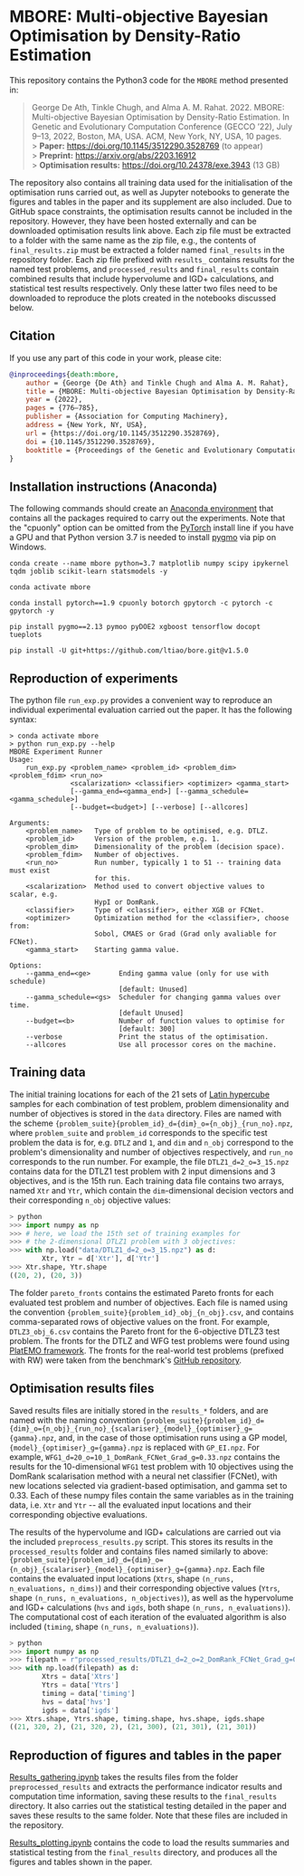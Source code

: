 # MBORE: Multi-objective Bayesian Optimisation by Density-Ratio Estimation

This repository contains the Python3 code for the `MBORE` method presented in:

> George De Ath, Tinkle Chugh, and Alma A. M. Rahat. 2022. MBORE: Multi-objective Bayesian Optimisation by Density-Ratio Estimation. In Genetic and Evolutionary Computation Conference (GECCO ’22), July 9–13, 2022, Boston, MA, USA. ACM, New York, NY, USA, 10 pages.
<br/>> **Paper:** <https://doi.org/10.1145/3512290.3528769> (to appear)
<br/>> **Preprint:** <https://arxiv.org/abs/2203.16912>
<br/>> **Optimisation results:** <https://doi.org/10.24378/exe.3943> (13 GB)

The repository also contains all training data used for the initialisation of
the optimisation runs carried out, as well as Jupyter notebooks to generate the
figures and tables in the paper and its supplement are also included.
Due to GitHub space constraints, the optimisation results cannot be included in
the repository. However, they have been hosted externally and can be downloaded
optimisation results link above. Each zip file must be extracted to a folder
with the same name as the zip file, e.g., the contents of `final_results.zip`
must be extracted a folder named `final_results` in the repository folder. Each
zip file prefixed with `results_` contains results for the named test problems,
and `processed_results` and `final_results` contain combined results that
include hypervolume and IGD+ calculations, and statistical test results
respectively. Only these latter two files need to be downloaded to reproduce
the plots created in the notebooks discussed below.

## Citation

If you use any part of this code in your work, please cite:

```bibtex
@inproceedings{death:mbore,
    author = {George {De Ath} and Tinkle Chugh and Alma A. M. Rahat},
    title = {MBORE: Multi-objective Bayesian Optimisation by Density-Ratio Estimation},
    year = {2022},
    pages = {776–785},
    publisher = {Association for Computing Machinery},
    address = {New York, NY, USA},
    url = {https://doi.org/10.1145/3512290.3528769},
    doi = {10.1145/3512290.3528769},
    booktitle = {Proceedings of the Genetic and Evolutionary Computation Conference},
}
```

## Installation instructions (Anaconda)
The following commands should create an
[Anaconda environment](https://www.anaconda.com/products/distribution) that
contains all the packages required to carry out the experiments.
Note that the "cpuonly" option can be omitted from the
[PyTorch](https://github.com/pytorch/pytorch) install line if you have a GPU
and that Python version 3.7 is needed to install
[pygmo](https://esa.github.io/pygmo2/) via pip on Windows.

```shell
conda create --name mbore python=3.7 matplotlib numpy scipy ipykernel tqdm joblib scikit-learn statsmodels -y

conda activate mbore

conda install pytorch==1.9 cpuonly botorch gpytorch -c pytorch -c gpytorch -y

pip install pygmo==2.13 pymoo pyDOE2 xgboost tensorflow docopt tueplots

pip install -U git+https://github.com/ltiao/bore.git@v1.5.0
```

## Reproduction of experiments

The python file `run_exp.py` provides a convenient way to reproduce an
individual experimental evaluation carried out the paper. It has the following
syntax:

```script
> conda activate mbore
> python run_exp.py --help
MBORE Experiment Runner
Usage:
    run_exp.py <problem_name> <problem_id> <problem_dim> <problem_fdim> <run_no>
               <scalarization> <classifier> <optimizer> <gamma_start>
               [--gamma_end=<gamma_end>] [--gamma_schedule=<gamma_schedule>]
               [--budget=<budget>] [--verbose] [--allcores]

Arguments:
    <problem_name>   Type of problem to be optimised, e.g. DTLZ.
    <problem_id>     Version of the problem, e.g. 1.
    <problem_dim>    Dimensionality of the problem (decision space).
    <problem_fdim>   Number of objectives.
    <run_no>         Run number, typically 1 to 51 -- training data must exist
                     for this.
    <scalarization>  Method used to convert objective values to scalar, e.g.
                     HypI or DomRank.
    <classifier>     Type of <classifier>, either XGB or FCNet.
    <optimizer>      Optimization method for the <classifier>, choose from:
                     Sobol, CMAES or Grad (Grad only avaliable for FCNet).
    <gamma_start>    Starting gamma value.

Options:
    --gamma_end=<ge>       Ending gamma value (only for use with schedule)
                           [default: Unused]
    --gamma_schedule=<gs>  Scheduler for changing gamma values over time.
                           [default Unused]
    --budget=<b>           Number of function values to optimise for
                           [default: 300]
    --verbose              Print the status of the optimisation.
    --allcores             Use all processor cores on the machine.
```

## Training data
The initial training locations for each of the 21 sets of
[Latin hypercube](https://www.jstor.org/stable/1268522) samples for each
combination of test problem, problem dimensionality and number of objectives is
stored in the `data` directory. Files are named with the scheme
`{problem_suite}{problem_id}_d={dim}_o={n_obj}_{run_no}.npz`, where
`problem_suite` and `problem_id` corresponds to the specific test problem the
data is for, e.g. `DTLZ` and `1`, and `dim` and `n_obj` correspond to the
problem's dimensionality and number of objectives respectively, and `run_no`
corresponds to the run number. For example, the file `DTLZ1_d=2_o=3_15.npz`
contains data for the DTLZ1 test problem with 2 input dimensions and 3
objectives, and is the 15th run. Each training data file contains two arrays,
named `Xtr` and `Ytr`, which contain the `dim`-dimensional decision vectors and
their corresponding `n_obj` objective values:

```python
> python
>>> import numpy as np
>>> # here, we load the 15th set of training examples for
>>> # the 2-dimensional DTLZ1 problem with 3 objectives:
>>> with np.load("data/DTLZ1_d=2_o=3_15.npz") as d:
        Xtr, Ytr = d['Xtr'], d['Ytr']
>>> Xtr.shape, Ytr.shape
((20, 2), (20, 3))
```

The folder `pareto_fronts` contains the estimated Pareto fronts for each
evaluated test problem and number of objectives. Each file is named using the
convention `{problem_suite}{problem_id}_obj_{n_obj}.csv`, and
contains comma-separated rows of objective values on the front. For example,
`DTLZ3_obj_6.csv` contains the Pareto front for the 6-objective DTLZ3 test
problem. The fronts for the DTLZ and WFG test problems were found using
[PlatEMO framework](https://ieeexplore.ieee.org/document/8065138). The fronts
for the real-world test problems (prefixed with RW) were taken from the
benchmark's [GitHub repository](https://github.com/ryojitanabe/reproblems).

## Optimisation results files
Saved results files are initially stored in the `results_*` folders, and are
named with the naming convention
`{problem_suite}{problem_id}_d={dim}_o={n_obj}_{run_no}_{scalariser}_{model}_{optimiser}_g={gamma}.npz`,
and, in the case of those optimisation runs using a GP model,
`{model}_{optimiser}_g={gamma}.npz` is replaced with `GP_EI.npz`. For example,
`WFG1_d=20_o=10_1_DomRank_FCNet_Grad_g=0.33.npz` contains the results for the
10-dimensional `WFG1` test problem with 10 objectives using the DomRank
scalarisation method with a neural net classifier (FCNet), with new
locations selected via gradient-based optimisation, and gamma set to 0.33.
Each of these numpy files contain the same variables as in the training data,
i.e. `Xtr` and `Ytr` -- all the evaluated input locations and their
corresponding objective evaluations.

The results of the hypervolume and IGD+ calculations are carried out via the
included `preprocess_results.py` script. This stores its results in the
`processed_results` folder and contains files named similarly to above:
`{problem_suite}{problem_id}_d={dim}_o={n_obj}_{scalariser}_{model}_{optimiser}_g={gamma}.npz`.
Each file contains the evaluated input locations
(`Xtrs`, shape `(n_runs, n_evaluations, n_dims)`) and their corresponding
objective values (`Ytrs`, shape `(n_runs, n_evaluations, n_objectives)`),
as well as the hypervolume and IGD+ calculations
(`hvs` and `igds`, both shape `(n_runs, n_evaluations)`). The computational cost
of each iteration of the evaluated algorithm is also included
(`timing`, shape `(n_runs, n_evaluations)`).

```python
> python
>>> import numpy as np
>>> filepath = r"processed_results/DTLZ1_d=2_o=2_DomRank_FCNet_Grad_g=0.33.npz"
>>> with np.load(filepath) as d:
        Xtrs = data['Xtrs']
        Ytrs = data['Ytrs']
        timing = data['timing']
        hvs = data['hvs']
        igds = data['igds']
>>> Xtrs.shape, Ytrs.shape, timing.shape, hvs.shape, igds.shape
((21, 320, 2), (21, 320, 2), (21, 300), (21, 301), (21, 301))
```

## Reproduction of figures and tables in the paper
[Results_gathering.ipynb](Results_gathering.ipynb) takes the results files from
the folder `preprocessed_results` and extracts the performance
indicator results and computation time information, saving these results to the
`final_results` directory. It also carries out the statistical testing detailed
in the paper and saves these results to the same folder. Note that these files
are included in the repository.

[Results_plotting.ipynb](Results_plotting.ipynb) contains the code to load the
results summaries and statistical testing from the `final_results` directory,
and produces all the figures and tables shown in the paper.
